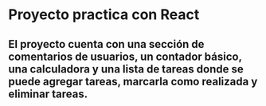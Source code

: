 # Proyecto practica con React
## El proyecto cuenta con una sección de comentarios de usuarios, un contador básico, una calculadora y una lista de tareas donde se puede agregar tareas, marcarla como realizada y eliminar tareas.


